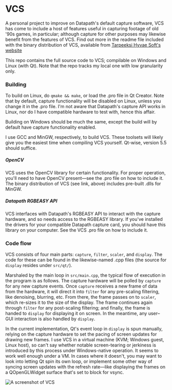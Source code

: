 # VCS
A personal project to improve on Datapath's default capture software, VCS has come to include a host of features useful in capturing footage of old '90s games, in particular; although capture for other purposes may likewise benefit from the features of VCS. Find out more in the readme file included with the binary distribution of VCS, available from [Tarpeeksi Hyvae Soft's website](http://tarpeeksihyvaesoft.com/soft)

This repo contains the full source code to VCS; compilable on Windows and Linux (with Qt). Note that the repo tracks my local one with low granularity only.

### Building
To build on Linux, do ```qmake && make```, or load the .pro file in Qt Creator. Note that by default, capture functionality will be disabled on Linux, unless you change it in the .pro file. I'm not aware that Datapath's capture API works in Linux, nor do I have compatible hardware to test with, hence this affair.

Building on Windows should be much the same, except the build will by default have capture functionality enabled.

I use GCC and MinGW, respectively, to build VCS. These toolsets will likely give you the easiest time when compiling VCS yourself. Qt-wise, version 5.5 should suffice.

##### OpenCV
VCS uses the OpenCV library for certain functionality. For proper operation, you'll need to have OpenCV present&mdash;see the .pro file on how to include it. The binary distribution of VCS (see link, above) includes pre-built .dlls for MinGW.

##### Datapath RGBEASY API
VCS interfaces with Datapath's RGBEASY API to interact with the capture hardware, and so needs access to the RGBEASY library. If you've installed the drivers for your compatible Datapath capture card, you should have this library on your computer. See the VCS .pro file on how to include it.

### Code flow
VCS consists of four main parts: ```capture```, ```filter```, ```scaler```, and ```display```. The code for these can be found in the likewise-named .cpp files (the source for ```display``` resides under ```src/qt/```).

Marshaled by the main loop in ```src/main.cpp```, the typical flow of execution in the program is as follows. The capture hardware will be polled by ```capture``` for any new capture events. Once ```capture``` receives a new frame of data from the hardware, it will direct it into ```filter``` for any pre-scaling filtering, like denoising, blurring, etc. From there, the frame passes on to ```scaler```, which re-sizes it to the size of the display. The frame continues again through ```filter``` for any post-scaling filtering; and finally, the frame is handed to ```display``` for displaying it on screen. In the meantime, any user&ndash;GUI interaction is also handled by ```display```.

In the current implementation, Qt's event loop in ```display``` is spun manually, relying on the capture hardware to set the pacing of screen updates for drawing new frames. I use VCS in a virtual machine (KVM; Windows guest, Linux host), so can't say whether notable screen-tearing or jerkiness is introduced by this process under Windows-native operation. It seems to work well enough under a VM. In cases where it doesn't, you may want to look into letting Qt spin its own loop, or implement some other way of syncing screen updates with the refresh rate&mdash;like displaying the frames on a QOpenGLWidget surface that's set to block for vsync.

![A screenshot of VCS](http://tarpeeksihyvaesoft.com/soft/img/vcs2_s.png)
